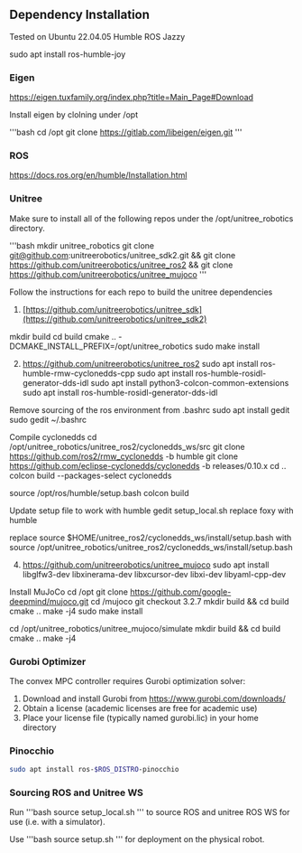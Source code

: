 


## Dependency Installation
Tested on Ubuntu 22.04.05 Humble
ROS Jazzy

sudo apt install ros-humble-joy

### Eigen
https://eigen.tuxfamily.org/index.php?title=Main_Page#Download

Install eigen by clolning under /opt

'''bash
cd /opt
git clone https://gitlab.com/libeigen/eigen.git
'''

### ROS
https://docs.ros.org/en/humble/Installation.html

### Unitree
Make sure to install all of the following repos under the /opt/unitree_robotics directory.

'''bash
mkdir unitree_robotics
git clone git@github.com:unitreerobotics/unitree_sdk2.git && 
git clone https://github.com/unitreerobotics/unitree_ros2 && 
git clone https://github.com/unitreerobotics/unitree_mujoco
'''

Follow the instructions for each repo to build the unitree dependencies
1. [https://github.com/unitreerobotics/unitree_sdk](https://github.com/unitreerobotics/unitree_sdk2)

mkdir build
cd build
cmake .. -DCMAKE_INSTALL_PREFIX=/opt/unitree_robotics
sudo make install

2. https://github.com/unitreerobotics/unitree_ros2
sudo apt install ros-humble-rmw-cyclonedds-cpp
sudo apt install ros-humble-rosidl-generator-dds-idl
sudo apt install python3-colcon-common-extensions
sudo apt install ros-humble-rosidl-generator-dds-idl


Remove sourcing of the ros environment from .bashrc
sudo apt install gedit
sudo gedit ~/.bashrc

Compile cyclonedds
cd /opt/unitree_robotics/unitree_ros2/cyclonedds_ws/src
git clone https://github.com/ros2/rmw_cyclonedds -b humble
git clone https://github.com/eclipse-cyclonedds/cyclonedds -b releases/0.10.x 
cd ..
colcon build --packages-select cyclonedds

source /opt/ros/humble/setup.bash 
colcon build

Update setup file to work with humble
gedit setup_local.sh
replace foxy with humble

replace source $HOME/unitree_ros2/cyclonedds_ws/install/setup.bash with source /opt/unitree_robotics/unitree_ros2/cyclonedds_ws/install/setup.bash

4. https://github.com/unitreerobotics/unitree_mujoco
sudo apt install libglfw3-dev libxinerama-dev libxcursor-dev libxi-dev libyaml-cpp-dev

Install MuJoCo
cd /opt
git clone https://github.com/google-deepmind/mujoco.git
cd /mujoco
git checkout 3.2.7
mkdir build && cd build
cmake ..
make -j4
sudo make install

cd /opt/unitree_robotics/unitree_mujoco/simulate
mkdir build && cd build
cmake ..
make -j4

### Gurobi Optimizer
The convex MPC controller requires Gurobi optimization solver:

1. Download and install Gurobi from https://www.gurobi.com/downloads/
2. Obtain a license (academic licenses are free for academic use)
3. Place your license file (typically named gurobi.lic) in your home directory
<!-- 4. Set the environment variable before running:
   ```bash
   export GRB_LICENSE_FILE="/home/daniel/gurobi.lic"
   ```
5. For persistent setup, add to your .bashrc:
   ```bash
   echo 'export GRB_LICENSE_FILE="/home/daniel/gurobi.lic"' >> ~/.bashrc
   source ~/.bashrc
   ``` -->

### Pinocchio
```bash
sudo apt install ros-$ROS_DISTRO-pinocchio
```

### Sourcing ROS and Unitree WS
Run
'''bash
source setup_local.sh
'''
to source ROS and unitree ROS WS for use (i.e. with a simulator). 

Use 
'''bash
source setup.sh
'''
for deployment on the physical robot.
